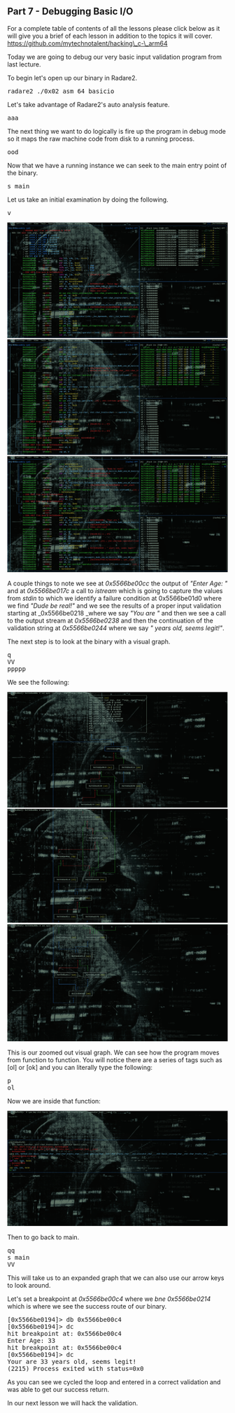 ## Part 7 - Debugging Basic I/O

For a complete table of contents of all the lessons please click below as it will give you a brief of each lesson in addition to the topics it will cover. https://github.com/mytechnotalent/hacking\_c-\_arm64

Today we are going to debug our very basic input validation program from last lecture.

To begin let's open up our binary in Radare2.

<pre spellcheck="false">radare2 ./0x02_asm_64_basicio
</pre>

Let's take advantage of Radare2's auto analysis feature.

<pre spellcheck="false">aaa
</pre>

The next thing we want to do logically is fire up the program in debug mode so it maps the raw machine code from disk to a running process.

<pre spellcheck="false">ood
</pre>

Now that we have a running instance we can seek to the main entry point of the binary.

<pre spellcheck="false">s main
</pre>

Let us take an initial examination by doing the following.

<pre spellcheck="false">v
</pre>

<div class="slate-resizable-image-embed slate-image-embed__resize-bleed"><img src="/imgs/1607682836896.jpg"/></div>

<div class="slate-resizable-image-embed slate-image-embed__resize-bleed"><img src="/imgs/1607683092302.jpg"/></div>

<div class="slate-resizable-image-embed slate-image-embed__resize-bleed"><img src="/imgs/1607683246880.jpg"/></div>

A couple things to note we see at _0x5566be00cc_ the output of _"Enter Age: "_ and at _0x5566be017c_ a call to _istream_ which is going to capture the values from _stdin_ to which we identify a failure condition at 0x5566be01d0 where we find _"Dude be real!"_ and we see the results of a proper input validation starting at _0x5566be0218 _where we say _"You are "_ and then we see a call to the output stream at _0x5566be0238_ and then the continuation of the validation string at _0x5566be0244_ where we say _" years old, seems legit!"_.

The next step is to look at the binary with a visual graph.

<pre spellcheck="false">q
VV
ppppp
</pre>

We see the following:

<div class="slate-resizable-image-embed slate-image-embed__resize-bleed"><img src="/imgs/1607685699956.jpg"/></div>

<div class="slate-resizable-image-embed slate-image-embed__resize-bleed"><img src="/imgs/1607685723107.jpg"/></div>

<div class="slate-resizable-image-embed slate-image-embed__resize-bleed"><img src="/imgs/1607685740119.jpg"/></div>

This is our zoomed out visual graph. We can see how the program moves from function to function. You will notice there are a series of tags such as \[ol\] or \[ok\] and you can literally type the following:

<pre spellcheck="false">p
ol
</pre>

Now we are inside that function:

<div class="slate-resizable-image-embed slate-image-embed__resize-bleed"><img src="/imgs/1607686001944.jpg"/></div>

Then to go back to main.

<pre spellcheck="false">qq
s main
VV
</pre>

This will take us to an expanded graph that we can also use our arrow keys to look around.

Let's set a breakpoint at _0x5566be00c4_ where we _bne 0x5566be0214_ which is where we see the success route of our binary.

<pre spellcheck="false">[0x5566be0194]&gt; db 0x5566be00c4
[0x5566be0194]&gt; dc
hit breakpoint at: 0x5566be00c4
Enter Age: 33
hit breakpoint at: 0x5566be00c4
[0x5566be0194]&gt; dc
Your are 33 years old, seems legit!
(2215) Process exited with status=0x0
</pre>

As you can see we cycled the loop and entered in a correct validation and was able to get our success return.

In our next lesson we will hack the validation.